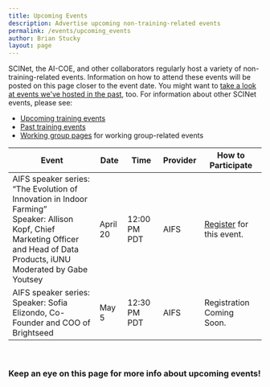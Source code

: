 ```yaml
---
title: Upcoming Events 
description: Advertise upcoming non-training-related events
permalink: /events/upcoming_events
author: Brian Stucky
layout: page
---
```


SCINet, the AI-COE, and other collaborators regularly host a variety of non-training-related events. Information on how to attend these events will be posted on this page closer to the event date.  You might want to [take a look at events we've hosted in the past](/events-archive), too. For information about other SCINet events, please see:
* [Upcoming training events](/training/training_event)
* [Past training events](/training-archive/)
* [Working group pages](/working-groups) for working group-related events


|**Event** | **Date** | **Time** | **Provider** | **How to Participate** |
|------|------|------|--------|--------|
| AIFS speaker series:<br>“The Evolution of Innovation in Indoor Farming”<br>Speaker: Allison Kopf, Chief Marketing Officer and Head of Data Products, iUNU<br>Moderated by Gabe Youtsey |  April 20 | 12:00 PM PDT | AIFS | [Register](https://ucdavis.zoom.us/webinar/register/WN_WOlHgso8QHyv17GX4UijVQ) for this event. | 
| AIFS speaker series: <br>Speaker: Sofia Elizondo, Co-Founder and COO of Brightseed |  May 5 | 12:30 PM PDT | AIFS | Registration Coming Soon. | 


<br>

### Keep an eye on this page for more info about upcoming events!

